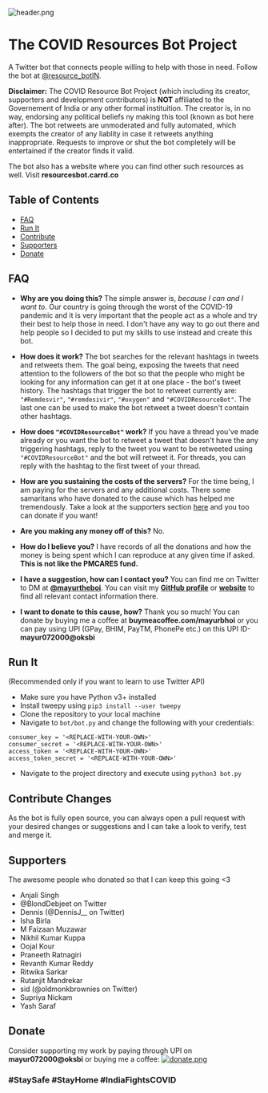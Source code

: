 ![header.png](https://i.ibb.co/0Y0f1DR/e-03.png)

# The COVID Resources Bot Project

A Twitter bot that connects people willing to help with those in need. Follow the bot at [@resource_botIN](https://twitter.com/resource_botIN).

**Disclaimer:** The COVID Resource Bot Project (which including its creator, supporters and development contributors) is **NOT** affiliated to the Governement of India or any other formal instituition. The creator is, in no way, endorsing any political beliefs ny making this tool (known as bot here after). The bot retweets are unmoderated and fully automated, which exempts the creator of any liablity in case it retweets anything inappropriate. Requests to improve or shut the bot completely will be entertained if the creator finds it valid.

The bot also has a website where you can find other such resources as well. Visit **resourcesbot.carrd.co**

## Table of Contents  
- [FAQ](#faq)  
- [Run It](#run-it)
- [Contribute](#contribute-changes)
- [Supporters](#supporters)
- [Donate](#donate)

## FAQ
- **Why are you doing this?**
The simple answer is, *because I can and I want to*. Our country is going through the worst of the COVID-19 pandemic and it is very important that the people act as a whole and try their best to help those in need. I don't have any way to go out there and help people so I decided to put my skills to use instead and create this bot.

- **How does it work?**
The bot searches for the relevant hashtags in tweets and retweets them. The goal being, exposing the tweets that need attention to the followers of the bot so that the people who might be looking for any information can get it at one place - the bot's tweet history. The hashtags that trigger the bot to retweet currently are: `"#Remdesvir"`, `"#remdesivir"`, `"#oxygen"` and `"#COVIDResourceBot"`. The last one can be used to make the bot retweet a tweet doesn't contain other hashtags.

- **How does `"#COVIDResourceBot"` work?**
If you have a thread you've made already or you want the bot to retweet a tweet that doesn't have the any triggering hashtags, reply to the tweet you want to be retweeted using `"#COVIDResourceBot"` and the bot will retweet it. For threads, you can reply with the hashtag to the first tweet of your thread.

- **How are you sustaining the costs of the servers?**
For the time being, I am paying for the servers and any additional costs. There some samaritans who have donated to the cause which has helped me tremendously. Take a look at the supporters section [here](#supporters) and you too can donate if you want!

- **Are you making any money off of this?**
No.

- **How do I believe you?**
I have records of all the donations and how the money is being spent which I can reproduce at any given time if asked. **This is not like the PMCARES fund.**

- **I have a suggestion, how can I contact you?**
You can find me on Twitter to DM at [**@mayurtheboi**](https://twitter.com/mayurtheboi). You can visit my [**GitHub profile**](https://github.com/Mayur57) or [**website**](http://mayurbhoi.com) to find all relevant contact information there.

- **I want to donate to this cause, how?**
Thank you so much! You can donate by buying me a coffee at **buymeacoffee.com/mayurbhoi** or you can pay using UPI (GPay, BHIM, PayTM, PhonePe etc.) on this UPI ID- **mayur072000@oksbi**

## Run It
(Recommended only if you want to learn to use Twitter API)
- Make sure you have Python v3+ installed
- Install tweepy using ```pip3 install --user tweepy```
- Clone the repository to your local machine
- Navigate to ```bot/bot.py``` and change the following with your credentials:
```
consumer_key = '<REPLACE-WITH-YOUR-OWN>'
consumer_secret = '<REPLACE-WITH-YOUR-OWN>'
access_token = '<REPLACE-WITH-YOUR-OWN>'
access_token_secret = '<REPLACE-WITH-YOUR-OWN>'
```
- Navigate to the project directory and execute using ```python3 bot.py```

## Contribute Changes
As the bot is fully open source, you can always open a pull request with your desired changes or suggestions and I can take a look to verify, test and merge it.

## Supporters
The awesome people who donated so that I can keep this going <3

- Anjali Singh
- @BlondDebjeet on Twitter
- Dennis (@DennisJ__ on Twitter)
- Isha Birla
- M Faizaan Muzawar
- Nikhil Kumar Kuppa
- Oojal Kour
- Praneeth Ratnagiri
- Revanth Kumar Reddy
- Ritwika Sarkar
- Rutanjit Mandrekar
- sid (@oldmonkbrownies on Twitter)
- Supriya Nickam
- Yash Saraf

## Donate
Consider supporting my work by paying through UPI on **mayur072000@oksbi** or buying me a coffee:
[![donate.png](https://i.ibb.co/YphMsy5/download.jpg)](https://www.buymeacoffee.com/mayurbhoi)

### #StaySafe #StayHome #IndiaFightsCOVID
